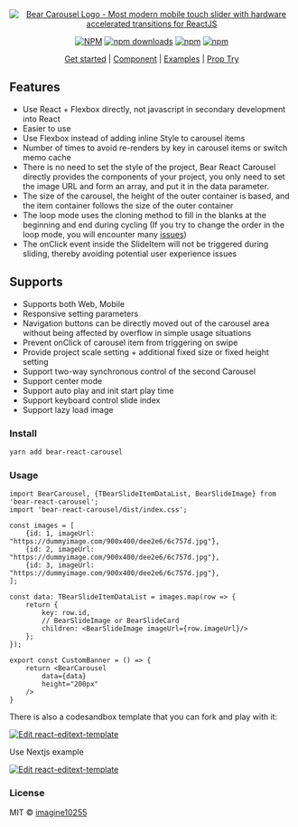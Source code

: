 <div align="center">
        <a href="https://bear-react-carousel.github.io" title="Bear Carousel Logo - Most modern mobile touch slider with hardware accelerated transitions for ReactJS">
            <img src="https://github.com/imagine10255/bear-react-carousel/blob/main/logo.png" alt="Bear Carousel Logo - Most modern mobile touch slider with hardware accelerated transitions for ReactJS" />
        </a>
</div>

<div align="center">



[![NPM](https://img.shields.io/npm/v/bear-react-carousel.svg?style=for-the-badge)](https://www.npmjs.com/package/bear-react-carousel)
[![npm downloads](https://img.shields.io/npm/dm/bear-react-carousel.svg?style=for-the-badge)](https://www.npmjs.com/package/bear-react-carousel)
[![npm](https://img.shields.io/npm/dt/bear-react-carousel.svg?style=for-the-badge)](https://www.npmjs.com/package/bear-react-carousel)
[![npm](https://img.shields.io/npm/l/bear-react-carousel?style=for-the-badge)](https://github.com/imagine10255/bear-react-carousel/blob/main/LICENSE)

</div>

<p align="center">
  <a href="https://react-carousel.bearests.com/docs/getting-started">Get started</a> | 
  <a href="https://react-carousel.bearests.com/docs/category/components">Component</a> |
  <a href="https://react-carousel.bearests.com/docs/category/examples">Examples</a> |
  <a href="https://react-carousel.bearests.com/docs/props-try">Prop Try</a>
</p>

## Features

- Use React + Flexbox directly, not javascript in secondary development into React
- Easier to use
- Use Flexbox instead of adding inline Style to carousel items
- Number of times to avoid re-renders by key in carousel items or switch memo cache
- There is no need to set the style of the project, Bear React Carousel directly provides the components of your project, you only need to set the image URL and form an array, and put it in the data parameter.
- The size of the carousel, the height of the outer container is based, and the item container follows the size of the outer container
- The loop mode uses the cloning method to fill in the blanks at the beginning and end during cycling (If you try to change the order in the loop mode, you will encounter many [issues](https://react-carousel.bearests.com/blog/Swiper%20carousel%20loop))
- The onClick event inside the SlideItem will not be triggered during sliding, thereby avoiding potential user experience issues

## Supports

- Supports both Web, Mobile
- Responsive setting parameters
- Navigation buttons can be directly moved out of the carousel area without being affected by overflow in simple usage situations
- Prevent onClick of carousel item from triggering on swipe
- Provide project scale setting + additional fixed size or fixed height setting
- Support two-way synchronous control of the second Carousel
- Support center mode
- Support auto play and init start play time
- Support keyboard control slide index
- Support lazy load image



### Install

```bash
yarn add bear-react-carousel
```

### Usage

```tsx
import BearCarousel, {TBearSlideItemDataList, BearSlideImage} from 'bear-react-carousel';
import 'bear-react-carousel/dist/index.css';

const images = [
    {id: 1, imageUrl: "https://dummyimage.com/900x400/dee2e6/6c757d.jpg"},
    {id: 2, imageUrl: "https://dummyimage.com/900x400/dee2e6/6c757d.jpg"},
    {id: 3, imageUrl: "https://dummyimage.com/900x400/dee2e6/6c757d.jpg"},
];
    
const data: TBearSlideItemDataList = images.map(row => {
    return {
        key: row.id,
        // BearSlideImage or BearSlideCard
        children: <BearSlideImage imageUrl={row.imageUrl}/>
    };
});

export const CustomBanner = () => {
    return <BearCarousel 
        data={data}
        height="200px"
    />
}
```

There is also a codesandbox template that you can fork and play with it:

[![Edit react-editext-template](https://codesandbox.io/static/img/play-codesandbox.svg)](https://codesandbox.io/s/bear-react-carousel-9h6eu)

Use Nextjs example

[![Edit react-editext-template](https://codesandbox.io/static/img/play-codesandbox.svg)](https://codesandbox.io/p/sandbox/bear-react-carousel-nextjs-6jqj2o?welcome=true)



### License

MIT © [imagine10255](https://github.com/imagine10255)
